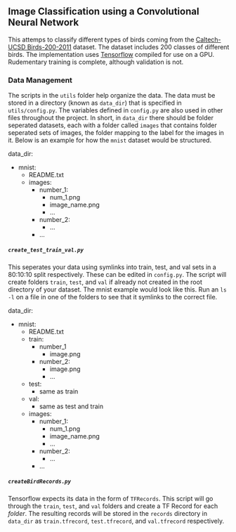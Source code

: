 ## Image Classification using a Convolutional Neural Network

This attemps to classify different types of birds coming from the [Caltech-UCSD Birds-200-2011](http://www.vision.caltech.edu/visipedia/CUB-200-2011.html) dataset.
The dataset includes 200 classes of different birds. The implementation uses [Tensorflow](http://tensorflow.org/) compiled for use on a GPU. Rudementary training
is complete, although validation is not.

### Data Management
The scripts in the `utils` folder help organize the data. The data must be stored in a directory (known as `data_dir`)
that is specified in `utils/config.py`. The variables defined in `config.py` are also used in other files throughout
the project. In short, in `data_dir` there should be folder seperated datasets, each with a folder called `images` that
contains folder seperated sets of images, the folder mapping to the label for the images in it. Below is an example for
how the `mnist` dataset would be structured.


data_dir:
   - mnist:
      - README.txt
      - images:
         - number_1:
            - num_1.png
            - image_name.png
            - ...
         - number_2:
            - ...
         - ...


##### `create_test_train_val.py`
This seperates your data using symlinks into train, test, and val sets in a 80:10:10 split respectively. These can be edited
in `config.py`. The script will create folders `train`, `test`, and `val` if already not created in the root directory of your
dataset. The mnist example would look like this. Run an `ls -l` on a file in one of the folders to see that it symlinks to the correct file.


data_dir:
   - mnist:
      - README.txt
      - train:
         - number_1
            - image.png
         - number_2:
            - image.png
            - ...
      - test:
         - same as train
      - val:
         - same as test and train
      - images:
         - number_1:
            - num_1.png
            - image_name.png
            - ...
         - number_2:
            - ...
         - ...


##### `createBirdRecords.py`

Tensorflow expects its data in the form of `TFRecords`. This script will go through the `train`, `test`, and `val` folders
and create a TF Record for each *folder*. The resulting records will be stored in the `records` directory in `data_dir` as
`train.tfrecord`, `test.tfrecord`, and `val.tfrecord` respectively.







